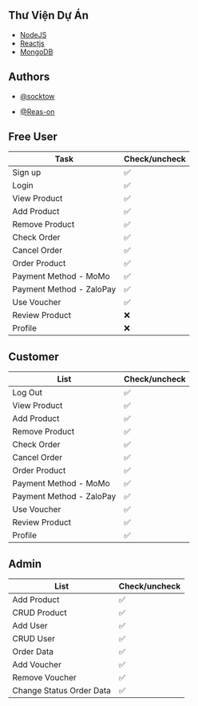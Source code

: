 
## Thư Viện Dự Án

 - [NodeJS](https://nodejs.org/en)
 - [Reactjs](https://react.dev) 
 - [MongoDB](https://www.mongodb.com)

 


## Authors

- [@socktow](https://github.com/socktow)

- [@Reas-on](https://github.com/Reas-on)



## Free User

| Task             | Check/uncheck            |
| ----------------- | ------------------------------------------------------------------ |
| Sign up | ✅ |
| Login | ✅ |
| View Product | ✅ |
| Add Product | ✅ |
| Remove Product | ✅ |
| Check Order | ✅ |
| Cancel Order | ✅ |
| Order Product | ✅ |
| Payment Method - MoMo | ✅ |
| Payment Method - ZaloPay | ✅ |
| Use Voucher | ✅ |
| Review Product | ❌ |
| Profile | ❌ |


## Customer

| List             | Check/uncheck            |
| ----------------- | ------------------------------------------------------------------ |
| Log Out | ✅ |
| View Product | ✅ |
| Add Product | ✅ |
| Remove Product | ✅ |
| Check Order | ✅ |
| Cancel Order | ✅ |
| Order Product | ✅ |
| Payment Method - MoMo | ✅ |
| Payment Method - ZaloPay | ✅ |
| Use Voucher | ✅ |
| Review Product | ✅ |
| Profile | ✅ |

## Admin

| List             | Check/uncheck            |
| ----------------- | ------------------------------------------------------------------ |
| Add Product | ✅ |
| CRUD Product | ✅ |
| Add User | ✅ |
| CRUD User | ✅ |
| Order Data | ✅ |
| Add Voucher | ✅ |
| Remove Voucher | ✅ |
| Change Status Order Data | ✅ |
